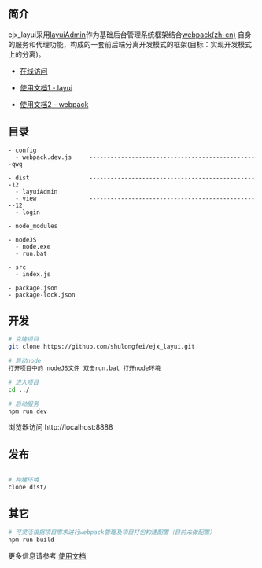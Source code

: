 
## 简介

ejx_layui采用[layuiAdmin](http://www.layui.com/admin/)作为基础后台管理系统框架结合[webpack(zh-cn)](https://www.webpackjs.com/) 自身的服务和代理功能，构成的一套前后端分离开发模式的框架(目标：实现开发模式上的分离)。

- [在线访问]()

- [使用文档1 - layui](http://www.layui.com)
- [使用文档2 - webpack](https://www.webpackjs.com)


## 目录
```
- config
  - webpack.dev.js     ------------------------------------------------qwq

- dist                 ------------------------------------------------12
  - layuiAdmin
  - view               -------------------------------------------------12
  - login

- node_modules

- nodeJS
  - node.exe
  - run.bat
  
- src
  - index.js

- package.json
- package-lock.json

```

## 开发
```bash
# 克隆项目
git clone https://github.com/shulongfei/ejx_layui.git

# 启动node
打开项目中的 nodeJS文件 双击run.bat 打开node环境

# 进入项目
cd ../

# 启动服务
npm run dev
```
浏览器访问 http://localhost:8888




## 发布
```bash

# 构建环境
clone dist/

```

## 其它
```bash
# 可灵活根据项目需求进行webpack管理及项目打包构建配置（目前未做配置）
npm run build

```

更多信息请参考 [使用文档](http://www.layui.com)


